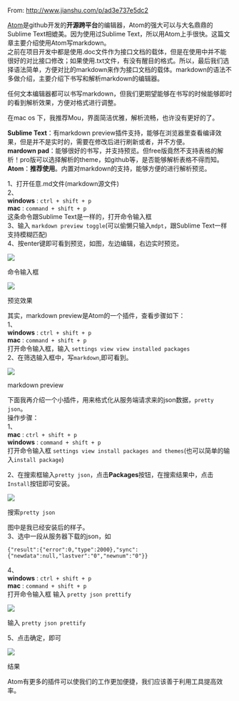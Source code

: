 From: <http://www.jianshu.com/p/ad3e737e5dc2>

[Atom][1]是github开发的**开源跨平台**的编辑器，Atom的强大可以与大名鼎鼎的Sublime Text相媲美。因为使用过Sublime Text，所以用Atom上手很快。这篇文章主要介绍使用Atom写markdown。  
之前在项目开发中都是使用.doc文件作为接口文档的载体，但是在使用中并不能很好的对比接口修改；如果使用.txt文件，有没有醒目的格式。所以，最后我们选择语法简单，方便对比的markdown来作为接口文档的载体。markdown的语法不多做介绍，主要介绍下书写和解析markdown的编辑器。

   [1]: https://github.com/atom/atom

任何文本编辑器都可以书写markdown，但我们更期望能够在书写的时候能够即时的看到解析效果，方便对格式进行调整。

在mac os 下，我推荐Mou，界面简洁优雅，解析流畅，也许没有更好的了。

**Sublime Text**：有markdown preview插件支持，能够在浏览器里查看编译效果，但是并不是实时的，需要在修改后进行刷新或者，并不方便。  
**mardown pad**：能够很好的书写，并支持预览。但free版竟然不支持表格的解析！pro版可以选择解析的theme，如github等，是否能够解析表格不得而知。  
**Atom**：**推荐使用**。内置对markdown的支持，能够方便的进行解析预览。

1、打开任意.md文件(markdown源文件)  
2、  
**windows** : `ctrl + shift + p`  
**mac** : `command + shift + p`  
这条命令跟Sublime Text是一样的，打开命令输入框  
3、输入 `markdown preview toggle`(可以偷懒只输入`mdpt`，跟Sublime Text一样支持模糊匹配)  
4、按enter键即可看到预览，如图，左边编辑，右边实时预览。  


![][2]  


   [2]: http://upload-images.jianshu.io/upload_images/276844-f9d3c49656f0afd2.jpg?imageMogr2/auto-orient/strip%7CimageView2/2/w/1240

命令输入框




![][3]  


   [3]: http://upload-images.jianshu.io/upload_images/276844-8760e860544540b4.jpg?imageMogr2/auto-orient/strip%7CimageView2/2/w/1240

预览效果

其实，markdown preview是Atom的一个插件，查看步骤如下：  
1、  
**windows** : `ctrl + shift + p`  
**mac** : `command + shift + p`  
打开命令输入框，输入 `settings view view installed packages`  
2、在筛选输入框中，写`markdown`,即可看到。

![][4]  


   [4]: http://upload-images.jianshu.io/upload_images/276844-2a4cae4805cdccf8.png?imageMogr2/auto-orient/strip%7CimageView2/2/w/1240

markdown preview

下面我再介绍一个小插件，用来格式化从服务端请求来的json数据，`pretty json`。  
操作步骤：  
1、  
**mac** : `ctrl + shift + p`  
**windows** : `command + shift + p`  
打开命令输入框 `settings view install packages and themes`(也可以简单的输入`install package`)

2、在搜索框输入`pretty json`，点击**Packages**按钮，在搜索结果中，点击`Install`按钮即可安装。  


![][5]  


   [5]: http://upload-images.jianshu.io/upload_images/276844-9186cc4edf81cdc8.png?imageMogr2/auto-orient/strip%7CimageView2/2/w/1240

搜索`pretty json`


图中是我已经安装后的样子。  
3、选中一段从服务器下载的json，如


    {"result":{"error":0,"type":2000},"sync":{"newdata":null,"lastver":"0","newnum":"0"}}


4、  
**windows** : `ctrl + shift + p`  
**mac** : `command + shift + p`  
打开命令输入框 输入 `pretty json prettify`  


![][6]  


   [6]: http://upload-images.jianshu.io/upload_images/276844-d65e7a827ec4f4a7.png?imageMogr2/auto-orient/strip%7CimageView2/2/w/1240

输入 `pretty json prettify`


5、点击确定，即可  


![][7]  


   [7]: http://upload-images.jianshu.io/upload_images/276844-a0042409c31126ab.png?imageMogr2/auto-orient/strip%7CimageView2/2/w/1240

结果

Atom有更多的插件可以使我们的工作更加便捷，我们应该善于利用工具提高效率。
